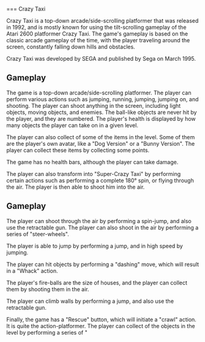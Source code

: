 
===
Crazy Taxi

Crazy Taxi is a top-down arcade/side-scrolling platformer that was released in 1992, and is mostly known for using the tilt-scrolling gameplay of the Atari 2600 platformer Crazy Taxi. The game's gameplay is based on the classic arcade gameplay of the time, with the player traveling around the screen, constantly falling down hills and obstacles.

Crazy Taxi was developed by SEGA and published by Sega on March 1995.

## Gameplay

The game is a top-down arcade/side-scrolling platformer. The player can perform various actions such as jumping, running, jumping, jumping on, and shooting. The player can shoot anything in the screen, including light objects, moving objects, and enemies. The ball-like objects are never hit by the player, and they are numbered. The player's health is displayed by how many objects the player can take on in a given level.

The player can also collect of some of the items in the level. Some of them are the player's own avatar, like a "Dog Version" or a "Bunny Version". The player can collect these items by collecting some points.

The game has no health bars, although the player can take damage.

The player can also transform into "Super-Crazy Taxi" by performing certain actions such as performing a complete 180° spin, or flying through the air. The player is then able to shoot him into the air.

## Gameplay

The player can shoot through the air by performing a spin-jump, and also use the retractable gun. The player can also shoot in the air by performing a series of "steer-wheels".

The player is able to jump by performing a jump, and in high speed by jumping.

The player can hit objects by performing a "dashing" move, which will result in a "Whack" action.

The player's fire-balls are the size of houses, and the player can collect them by shooting them in the air.

The player can climb walls by performing a jump, and also use the retractable gun.

Finally, the game has a "Rescue" button, which will initiate a "crawl" action. It is quite the action-platformer. The player can collect of the objects in the level by performing a series of "
